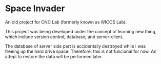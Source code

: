 # Space Invader
An old project for CNC Lab (formerly known as WICOS Lab).

This project was being developed under the concept of learning new thing, which include version control, database, and server-client.

The database of server side part is accidentally destroyed while I was freeing up the hard drive space. Therefore, this is not funcional for now. An attept to restore the data will be performed later.
